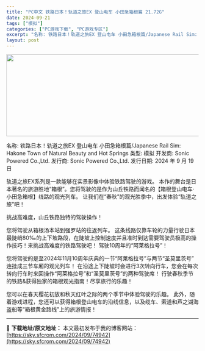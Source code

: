 ```yaml
---
title: "PC中文 铁路日本！轨道之旅EX 登山电车 小田急箱根篇 21.72G"
date: 2024-09-21
tags: ["模拟"]
categories: ["PC游戏下载", "PC游戏专区"]
excerpt: "名称: 铁路日本！轨道之旅EX 登山电车 小田急箱根篇/Japanese Rail Sim: Hakone Town of Natural Beauty and Hot Springs 类型: 模拟 开发商: Sonic Powered Co.,Ltd. 发行商: Sonic Powered Co.&hellip;"
layout: post
---
```


<img class="aligncenter size-full wp-image-74943" src="https://sky.sfcrom.com/wp-content/uploads/2024/09/2024092105044622.webp" alt="" width="660" height="215" />

名称: 铁路日本！轨道之旅EX 登山电车 小田急箱根篇/Japanese Rail Sim: Hakone Town of Natural Beauty and Hot Springs
类型: 模拟
开发商: Sonic Powered Co.,Ltd.
发行商: Sonic Powered Co.,Ltd.
发行日期: 2024 年 9 月 19 日

轨道之旅EX系列是一款能够在实景影像中体验铁路驾驶的游戏。 本作的舞台是日本著名的旅游胜地“箱根”。您将驾驶的是作为山丘铁路而闻名的【箱根登山电车·小田急箱根】线路的观光列车。 让我们在“春秋”的观光胜季中，出发体验“轨道之旅”吧！

挑战高难度，山丘铁路独特的驾驶操作！

您将驾驶从箱根汤本站到强罗站的往返列车。
这条线路仅靠车轮的力量行驶日本最陡峭80‰的上下坡路段，在陡坡上控制速度并且准时到达需要驾驶员极高的操作技巧！来挑战高难度的铁路驾驶吧！
驾驶10周年的“阿莱格拉号”！

您将驾驶的是至2024年11月10周年庆典的一节“阿莱格拉号”与两节“圣莫里茨号”
连挂成三节车厢的观光列车！
在沿途上下陡坡时会进行3次转向行车，您会在每次转向行车时来回操作“阿莱格拉号”和“圣莫里茨号”的两种驾驶席！
行驶春秋季节的铁路&amp;获得独家的箱根观光指南！尽享旅行的乐趣！

您可以在春天樱花初放和秋天红叶之际的两个季节中体验驾驶的乐趣。
此外，随着游戏进程，您还可以获得箱根登山电车的沿线信息，以及缆车、索道和芦之湖海盗船等“箱根黄金路线”上的旅游情报！

---
📖 **下载地址/原文地址：** 本文最初发布于我的博客网站：[https://sky.sfcrom.com/2024/09/74942](https://sky.sfcrom.com/2024/09/74942)
